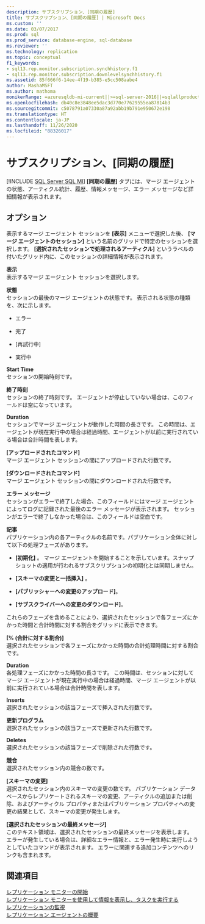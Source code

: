 ```yaml
---
description: サブスクリプション、[同期の履歴]
title: サブスクリプション、[同期の履歴] | Microsoft Docs
ms.custom: ''
ms.date: 03/07/2017
ms.prod: sql
ms.prod_service: database-engine, sql-database
ms.reviewer: ''
ms.technology: replication
ms.topic: conceptual
f1_keywords:
- sql13.rep.monitor.subscription.synchhistory.f1
- sql13.rep.monitor.subscription.downlevelsynchhistory.f1
ms.assetid: 85f666f6-14ee-4f19-b385-e5cc508aabe4
author: MashaMSFT
ms.author: mathoma
monikerRange: =azuresqldb-mi-current||>=sql-server-2016||=sqlallproducts-allversions
ms.openlocfilehash: db40c8e3848ee5dac3d770e77629555ea87814b3
ms.sourcegitcommit: c5078791a07330a87a92abb19b791e950672e198
ms.translationtype: HT
ms.contentlocale: ja-JP
ms.lasthandoff: 11/26/2020
ms.locfileid: "88326017"
---
```

# <a name="subscription-synchronization-history"></a>サブスクリプション、[同期の履歴]
[!INCLUDE [SQL Server SQL MI](../../includes/applies-to-version/sql-asdbmi.md)]
  **[同期の履歴]** タブには、マージ エージェントの状態、アーティクル統計、履歴、情報メッセージ、エラー メッセージなど詳細情報が表示されます。  
  
## <a name="options"></a>オプション  
 表示するマージ エージェント セッションを **[表示]** メニューで選択した後、 **[マージ エージェントのセッション]** という名前のグリッドで特定のセッションを選択します。 **[選択されたセッションで処理されるアーティクル]** というラベルの付いたグリッド内に、このセッションの詳細情報が表示されます。  
  
 **表示**  
 表示するマージ エージェント セッションを選択します。  
  
 **状態**  
 セッションの最後のマージ エージェントの状態です。 表示される状態の種類を、次に示します。  
  
-   エラー  
  
-   完了  
  
-   [再試行中]  
  
-   実行中  
  
 **Start Time**  
 セッションの開始時刻です。  
  
 **終了時刻**  
 セッションの終了時刻です。 エージェントが停止していない場合は、このフィールドは空になっています。  
  
 **Duration**  
 セッションでマージ エージェントが動作した時間の長さです。 この時間は、エージェントが現在実行中の場合は経過時間、エージェントが以前に実行されている場合は合計時間を表します。  
  
 **[アップロードされたコマンド]**  
 マージ エージェント セッションの間にアップロードされた行数です。  
  
 **[ダウンロードされたコマンド]**  
 マージ エージェント セッションの間にダウンロードされた行数です。  
  
 **エラー メッセージ**  
 セッションがエラーで終了した場合、このフィールドにはマージ エージェントによってログに記録された最後のエラー メッセージが表示されます。 セッションがエラーで終了しなかった場合は、このフィールドは空白です。  
  
 **記事**  
 パブリケーション内の各アーティクルの名前です。パブリケーション全体に対して以下の処理フェーズがあります。  
  
-   **[初期化]** 。 マージ エージェントを開始することを示しています。スナップショットの適用が行われるサブスクリプションの初期化とは同期しません。  
  
-   **[スキーマの変更と一括挿入]** 。  
  
-   **[パブリッシャーへの変更のアップロード]**。  
  
-   **[サブスクライバーへの変更のダウンロード]**。  
  
 これらのフェーズを含めることにより、選択されたセッションで各フェーズにかかった時間と合計時間に対する割合をグリッドに表示できます。  
  
 **[% (合計に対する割合)]**  
 選択されたセッションで各フェーズにかかった時間の合計処理時間に対する割合です。  
  
 **Duration**  
 各処理フェーズにかかった時間の長さです。 この時間は、セッションに対してマージ エージェントが現在実行中の場合は経過時間、マージ エージェントが以前に実行されている場合は合計時間を表します。  
  
 **Inserts**  
 選択されたセッションの該当フェーズで挿入された行数です。  
  
 **更新プログラム**  
 選択されたセッションの該当フェーズで更新された行数です。  
  
 **Deletes**  
 選択されたセッションの該当フェーズで削除された行数です。  
  
 **競合**  
 選択されたセッション内の競合の数です。  
  
 **[スキーマの変更]**  
 選択されたセッション内のスキーマの変更の数です。 パブリケーション データベースからレプリケートされるスキーマの変更、アーティクルの追加または削除、およびアーティクル プロパティまたはパブリケーション プロパティへの変更の結果として、スキーマの変更が発生します。  
  
 **[選択されたセッションの最終メッセージ]**  
 このテキスト領域は、選択されたセッションの最終メッセージを表示します。 エラーが発生している場合は、詳細なエラー情報と、エラー発生時に実行しようとしていたコマンドが表示されます。 エラーに関連する追加コンテンツへのリンクも含まれます。  
  
## <a name="see-also"></a>関連項目  
 [レプリケーション モニターの開始](../../relational-databases/replication/monitor/start-the-replication-monitor.md)   
 [レプリケーション モニターを使用して情報を表示し、タスクを実行する](../../relational-databases/replication/monitor/view-information-and-perform-tasks-replication-monitor.md)   
 [レプリケーションの監視](../../relational-databases/replication/monitor/monitoring-replication.md)   
 [レプリケーション エージェントの概要](../../relational-databases/replication/agents/replication-agents-overview.md)  
  
  
